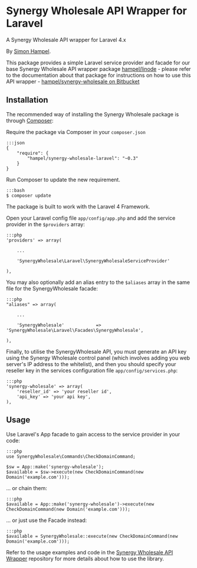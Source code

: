 Synergy Wholesale API Wrapper for Laravel
=========================================

A Synergy Wholesale API wrapper for Laravel 4.x

By [Simon Hampel](http://hampelgroup.com/).

This package provides a simple Laravel service provider and facade for our base Synergy Wholesale API wrapper package
[hampel/linode](https://packagist.org/packages/hampel/synergy-wholesale) - please refer to the documentation about that
package for instructions on how to use this API wrapper -
[hampel/synergy-wholesale on Bitbucket](https://bitbucket.org/hampel/synergy-wholesale)

Installation
------------

The recommended way of installing the Synergy Wholesale package is through [Composer](http://getcomposer.org):

Require the package via Composer in your `composer.json`

    :::json
    {
        "require": {
            "hampel/synergy-wholesale-laravel": "~0.3"
        }
    }

Run Composer to update the new requirement.

    :::bash
    $ composer update

The package is built to work with the Laravel 4 Framework.

Open your Laravel config file `app/config/app.php` and add the service provider in the `$providers` array:

    :::php
    'providers' => array(

        ...

        'SynergyWholesale\Laravel\SynergyWholesaleServiceProvider'

    ),

You may also optionally add an alias entry to the `$aliases` array in the same file for the SynergyWholesale facade:

	:::php
    "aliases" => array(

    	...

    	'SynergyWholesale'			  => 'SynergyWholesale\Laravel\Facades\SynergyWholesale',

    ),

Finally, to utilise the SynergyWholesale API, you must generate an API key using the Synergy Wholesale control panel
(which involves adding you web server's IP address to the whitelist), and then you should specify your reseller key in
the services configuration file `app/config/services.php`:

    :::php
    'synergy-wholesale' => array(
    	'reseller_id' => 'your reseller id',
    	'api_key' => 'your api key',
    ),

Usage
-----

Use Laravel's App facade to gain access to the service provider in your code:

    :::php
    use SynergyWholesale\Commands\CheckDomainCommand;

    $sw = App::make('synergy-wholesale');
    $available = $sw->execute(new CheckDomainCommand(new Domain('example.com')));

... or chain them:

    :::php
    $available = App::make('synergy-wholesale')->execute(new CheckDomainCommand(new Domain('example.com')));

... or just use the Facade instead:

    :::php
    $available = SynergyWholesale::execute(new CheckDomainCommand(new Domain('example.com')));

Refer to the usage examples and code in the
[Synergy Wholesale API Wrapper](https://bitbucket.org/hampel/synergy-wholesale) repository for more details about how
to use the library.
